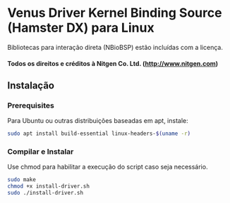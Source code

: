 # Venus Driver Kernel Binding Source (Hamster DX) para Linux

Bibliotecas para interação direta (NBioBSP) estão incluídas com a licença.

#### Todos os direitos e créditos à Nitgen Co. Ltd. (http://www.nitgen.com)

## Instalação
### Prerequisites
Para Ubuntu ou outras distribuições baseadas em apt, instale:
```bash
sudo apt install build-essential linux-headers-$(uname -r)
```
### Compilar e Instalar
Use chmod para habilitar a execução do script caso seja necessário.
```bash
sudo make
chmod +x install-driver.sh
sudo ./install-driver.sh
```
